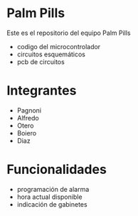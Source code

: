 # Palm Pills
Este es el repositorio del equipo Palm Pills
- codigo del microcontrolador
- circuitos esquemáticos
- pcb de circuitos

# Integrantes
- Pagnoni
- Alfredo
- Otero
- Boiero
- Diaz

# Funcionalidades
- programación de alarma
- hora actual disponible
- indicación de gabinetes